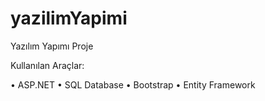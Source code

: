 # yazilimYapimi

Yazılım Yapımı Proje


Kullanılan Araçlar:

  •	ASP.NET 
  •	SQL Database
  •	Bootstrap
  •	Entity Framework
